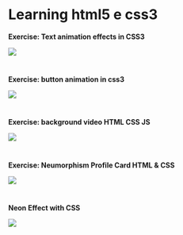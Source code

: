 
 # Learning html5 e css3

 

**Exercise: Text animation effects in CSS3**

 <a href="https://gelcimarmoraes.github.io/learning-html-css/exercicios/Efeitos-de-anima%C3%A7%C3%A3o-no-texto-CSS/" target="_blank">
        <img src="https://img.shields.io/static/v1?label=|&message=WEBSITE&color=82D8F9&style=plastic&logo=google-chrome&logo-color=white"/>
 </a>

#
**Exercise: button animation in css3**

<a href="https://gelcimarmoraes.github.io/learning-html-css/exercicios/anima%C3%A7%C3%A3o%20de%20bot%C3%A3o%20em%20css/" target="_blank">
        <img src="https://img.shields.io/static/v1?label=|&message=WEBSITE&color=82D8F9&style=plastic&logo=google-chrome&logo-color=white"/>
 </a>
 
 #

**Exercise: background video HTML CSS JS**

 <a href="https://gelcimarmoraes.github.io/learning-html-css/exercicios/background-video-HTML-CSS-JS/index.html" target="_blank">
        <img src="https://img.shields.io/static/v1?label=|&message=WEBSITE&color=82D8F9&style=plastic&logo=google-chrome&logo-color=white"/>
 </a>

#

**Exercise: Neumorphism Profile Card HTML & CSS**

 <a href="https://gelcimarmoraes.github.io/learning-html-css/exercicios/Neumorphism-Profile-Card%20-HTML-&-CSS/index.html" target="_blank">
        <img src="https://img.shields.io/static/v1?label=|&message=WEBSITE&color=82D8F9&style=plastic&logo=google-chrome&logo-color=white"/>
 </a>
 
 #

**Neon Effect with CSS**

 <a href="https://gelcimarmoraes.github.io/learning-html-css/exercicios/Neon_Effect_with_CSS/" target="_blank">
        <img src="https://img.shields.io/static/v1?label=|&message=WEBSITE&color=82D8F9&style=plastic&logo=google-chrome&logo-color=white"/>
 </a>
 
 #
